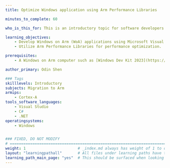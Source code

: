```yaml
---
title: Optimize Windows application using Arm Performance Libraries

minutes_to_complete: 60

who_is_this_for: This is an introductory topic for software developers who want to learn how to optimize Windows-on-Arm (WoA) application performance on Arm64 devices.

learning_objectives: 
    - Develop Windows on Arm (WoA) applications using Microsoft Visual Studio.
    - Utilize Arm Performance Libraries for performance optimization.

prerequisites:
    - A Windows on Arm computer such as [Windows Dev Kit 2023](https://learn.microsoft.com/en-us/windows/arm/dev-kit) or Lenovo Thinkpad X13s running Windows 11.

author_primary: Odin Shen

### Tags
skilllevels: Introductory
subjects: Migration to Arm
armips:
    - Cortex-A
tools_software_languages:
    - Visual Studio
    - C#
    - .NET
operatingsystems:
    - Windows


### FIXED, DO NOT MODIFY
# ================================================================================
weight: 1                       # _index.md always has weight of 1 to order correctly
layout: "learningpathall"       # All files under learning paths have this same wrapper
learning_path_main_page: "yes"  # This should be surfaced when looking for related content. Only set for _index.md of learning path content.
---
```

